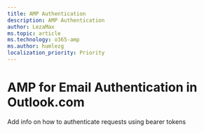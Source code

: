 ```yaml
---
title: AMP Authentication
description: AMP Authentication
author: LezaMax
ms.topic: article
ms.technology: o365-amp
ms.author: humlezg
localization_priority: Priority
---
```

# AMP for Email Authentication in Outlook.com

Add info on how to authenticate requests using bearer tokens